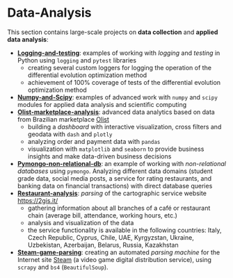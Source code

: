 # Data-Analysis

This section contains large-scale projects on **data collection** and 
**applied data analysis**:
* **[Logging-and-testing](./Logging-and-testing)**: examples of working with _logging_ 
  and _testing_ in Python using `logging` and `pytest` libraries
  * creating several custom loggers for logging the operation of the differential 
    evolution optimization method
  * achievement of 100% coverage of tests of the differential evolution optimization method 
* **[Numpy-and-Scipy](./Numpy-and-Scipy)**: examples of advanced work with `numpy` and `scipy` 
  modules for applied data analysis and scientific computing
* **[Olist-marketplace-analysis](./Olist-marketplace-analysis)**: advanced data analytics 
  based on data from Brazilian marketplace [Olist](https://olist.com/pt-br/)
  * building a _dashboard_ with interactive visualization, cross filters and 
    geodata with `dash` and `plotly`
  * analyzing order and payment data with `pandas`
  * visualization with `matplotlib` and `seaborn` to provide business insights and 
    make data-driven business decisions
* **[Pymongo-non-relational-db](./Pymongo-non-relational-db)**: an example of working 
  with _non-relational databases_ using `pymongo`. Analyzing different data 
  domains (student grade data, social media posts, a service for rating restaurants, 
  and banking data on financial transactions) with direct database queries
* **[Restaurant-analysis](./Restaurant-analysis)**: _parsing_ of the cartographic service
  website https://2gis.it/ 
  * gathering information about all branches of a café or 
    restaurant chain (average bill, attendance, working hours, etc.)
  * analysis and visualization of the data
  * the service functionality is available in the following countries: Italy, Czech Republic, 
    Cyprus, Chile, UAE, Kyrgyzstan, Ukraine, Uzbekistan, 
    Azerbaijan, Belarus, Russia, Kazakhstan
* **[Steam-game-parsing](./Steam-game-parsing)**: creating an automated _parsing machine_ 
  for the Internet site [Steam](https://store.steampowered.com/) (a video game digital 
  distribution service), using `scrapy` and `bs4` (`BeautifulSoup`).
